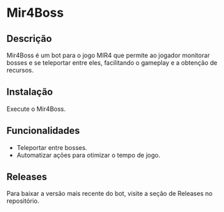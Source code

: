 # Mir4Boss

## Descrição
Mir4Boss é um bot para o jogo MIR4 que permite ao jogador monitorar bosses e se teleportar entre eles, facilitando o gameplay e a obtenção de recursos.

## Instalação
Execute o Mir4Boss.

## Funcionalidades
- Teleportar entre bosses.
- Automatizar ações para otimizar o tempo de jogo.

## Releases
Para baixar a versão mais recente do bot, visite a seção de Releases no repositório.
